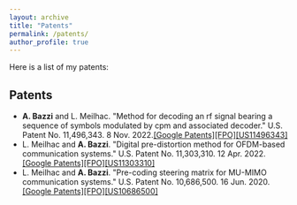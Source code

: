 ```yaml
---
layout: archive
title: "Patents"
permalink: /patents/
author_profile: true
---
```

Here is a list of my patents:
## Patents
* **A. Bazzi** and L. Meilhac. "Method for decoding an rf signal bearing a sequence of symbols modulated by cpm and associated decoder." U.S. Patent No. 11,496,343. 8 Nov. 2022.[[Google Patents]](https://patents.google.com/patent/US11496343B2/en)[[FPO]](https://www.freepatentsonline.com/11496343.html)[[US11496343]](https://patentimages.storage.googleapis.com/a8/d7/33/ec7e6f97dd34a7/US11496343.pdf)
*  L. Meilhac and **A. Bazzi**. "Digital pre-distortion method for OFDM-based communication systems." U.S. Patent No. 11,303,310. 12 Apr. 2022.[[Google Patents]](https://patents.google.com/patent/US11303310B2/en)[[FPO]](https://www.freepatentsonline.com/11303310.html)[[US11303310]](https://patentimages.storage.googleapis.com/51/02/df/61b3c9e3310496/US11303310.pdf)
* L. Meilhac and **A. Bazzi**. "Pre-coding steering matrix for MU-MIMO communication systems." U.S. Patent No. 10,686,500. 16 Jun. 2020.[[Google Patents]](https://patents.google.com/patent/US10686500B2/en)[[FPO]](https://www.freepatentsonline.com/10686500.html)[[US10686500]](https://patentimages.storage.googleapis.com/ad/fb/01/c889cb61be23a8/US10686500.pdf)
